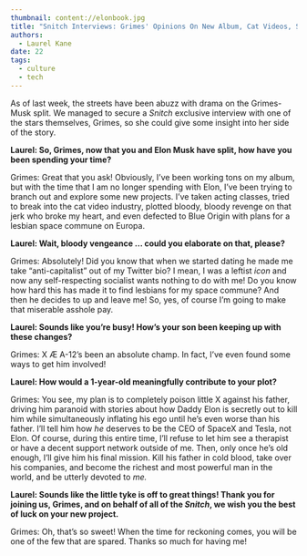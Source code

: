 ```yaml
---
thumbnail: content://elonbook.jpg
title: "Snitch Interviews: Grimes' Opinions On New Album, Cat Videos, Seeking Bloody Vengeance On Elon Musk"
authors:
  - Laurel Kane
date: 22
tags:
  - culture
  - tech
---
```


As of last week, the streets have been abuzz with drama on the Grimes-Musk split. We managed to secure a *Snitch* exclusive interview with one of the stars themselves, Grimes, so she could give some insight into her side of the story.

**Laurel: So, Grimes, now that you and Elon Musk have split, how have you been spending your time?**

Grimes: Great that you ask! Obviously, I’ve been working tons on my album, but with the time that I am no longer spending with Elon, I’ve been trying to branch out and explore some new projects. I’ve taken acting classes, tried to break into the cat video industry, plotted bloody, bloody revenge on that jerk who broke my heart, and even defected to Blue Origin with plans for a lesbian space commune on Europa.

**Laurel: Wait, bloody vengeance … could you elaborate on that, please?**

Grimes: Absolutely! Did you know that when we started dating he made me take “anti-capitalist” out of my Twitter bio? I mean, I was a leftist *icon* and now any self-respecting socialist wants nothing to do with me! Do you know how hard this has made it to find lesbians for my space commune? And then he decides to up and leave me! So, yes, of course I’m going to make that miserable asshole pay.

**Laurel: Sounds like you’re busy! How’s your son been keeping up with these changes?**

Grimes: X Æ A-12’s been an absolute champ. In fact, I’ve even found some ways to get him involved!

**Laurel: How would a 1-year-old meaningfully contribute to your plot?**

Grimes: You see, my plan is to completely poison little X against his father, driving him paranoid with stories about how Daddy Elon is secretly out to kill him while simultaneously inflating his ego until he’s even worse than his father. I’ll tell him how *he* deserves to be the CEO of SpaceX and Tesla, not Elon. Of course, during this entire time, I’ll refuse to let him see a therapist or have a decent support network outside of me. Then, only once he’s old enough, I’ll give him his final mission. Kill his father in cold blood, take over his companies, and become the richest and most powerful man in the world, and be utterly devoted to *me.* 

**Laurel: Sounds like the little tyke is off to great things! Thank you for joining us, Grimes, and on behalf of all of the *Snitch*, we wish you the best of luck on your new project.**

Grimes: Oh, that’s so sweet! When the time for reckoning comes, you will be one of the few that are spared. Thanks so much for having me!
